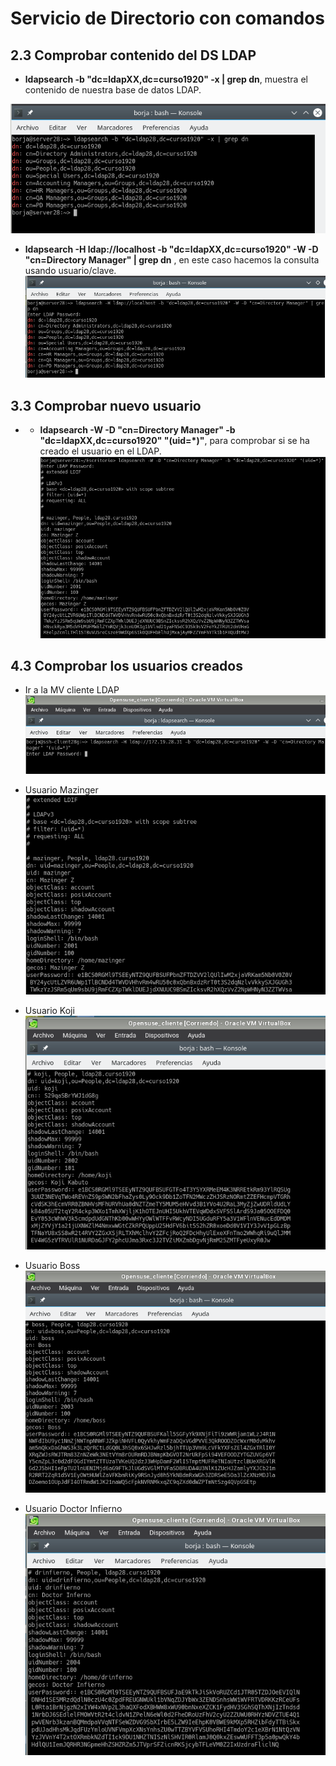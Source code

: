 # Servicio de Directorio con comandos

## 2.3 Comprobar contenido del DS LDAP

* **ldapsearch -b "dc=ldapXX,dc=curso1920" -x | grep dn**, muestra el contenido de nuestra base de datos LDAP.

 ![](img/1.png)

* **ldapsearch -H ldap://localhost -b "dc=ldapXX,dc=curso1920" -W -D "cn=Directory Manager" | grep dn** , en este caso hacemos la consulta usando usuario/clave.
 ![](img/2.png)

 ## 3.3 Comprobar nuevo usuario
* * **ldapsearch -W -D "cn=Directory Manager" -b "dc=ldapXX,dc=curso1920" "(uid=*)"**, para comprobar si se ha creado el usuario en el LDAP.
  ![](img/3.png)

## 4.3 Comprobar los usuarios creados
* Ir a la MV cliente LDAP
![](img/4.png)

* Usuario Mazinger
 ![](img/5.png)

* Usuario Koji
![](img/6.png)
* Usuario Boss
![](img/7.png)
* Usuario Doctor Infierno
![](img/8.png)
